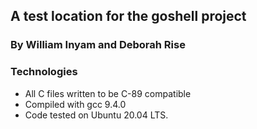 ## A test location for the goshell project ##
### By William Inyam and Deborah Rise ###

 ### Technologies ##
- All C files written to be C-89 compatible
- Compiled with gcc 9.4.0
- Code tested on Ubuntu 20.04 LTS.